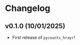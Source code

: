 # Changelog

<!--next-version-placeholder-->

## v0.1.0 (10/01/2025)

- First release of `pycounts_hrayr`!